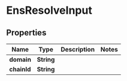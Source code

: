 

# EnsResolveInput


## Properties

| Name | Type | Description | Notes |
|------------ | ------------- | ------------- | -------------|
|**domain** | **String** |  |  |
|**chainId** | **String** |  |  |



